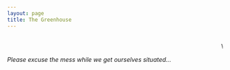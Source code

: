 ```yaml
---
layout: page
title: The Greenhouse
---
```


<br><marquee>WELCOME!</marquee><br>

_Please excuse the mess while we get ourselves situated..._

<!--

  __________________________
< Welcome to the Bear Cave >
 --------------------------
        \   ^__^
         \  (oo)\_______
            (__)\       )\/\
                ||----w |
                ||     ||

 -->
